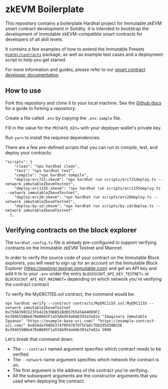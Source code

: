 # zkEVM Boilerplate

This repository contains a boilerplate Hardhat project for Immutable zkEVM smart contract development in Solidity. It is intended to bootstrap the development of Immutable zkEVM-compatible smart contracts for developers of all skill levels.

It contains a few examples of how to extend the Immutable Presets [`@imtbl/contracts`](https://github.com/immutable/contracts) package, as well as example test cases and a deployment script to help you get started.

For more information and guides, please refer to our [smart contract developer documentation](https://docs.immutable.com/docs/zkEVM/deploy-contracts).

## How to use

Fork this repository and clone it to your local machine.
See the [Github docs](https://docs.github.com/en/github/getting-started-with-github/fork-a-repo) for a guide to forking a repository.

Create a file called `.env` by copying the `.env.sample` file.

Fill in the value for the `PRIVATE_KEY=` with your deployer wallet's private key.

Run `yarn` to install the required dependencies.

There are a few pre-defined scripts that you can run to compile, test, and deploy your contracts:

```
"scripts": {
    "clean": "npx hardhat clean",
    "test": "npx hardhat test",
    "compile": "npx hardhat compile",
    "deploy:erc721:zkevm": "npx hardhat run scripts/erc721deploy.ts --network immutableZkevmTestnet",
    "deploy:erc1155:zkevm": "npx hardhat run scripts/erc1155deploy.ts --network immutableZkevmTestnet",
    "deploy:erc20:zkevm": "npx hardhat run scripts/erc20deploy.ts --network immutableZkevmTestnet",
    "deploy:by-id:zkevm": "npx hardhat run scripts/by-id/deploy.ts --network immutableZkevmTestnet"
  },
```

## Verifying contracts on the block explorer

The `hardhat.config.ts` file is already pre-configured to support verifying contracts on the Immutable zkEVM Testnet and Mainnet.

In order to verify the source code of your contract on the Immutable Block explorers, you will need to sign up for an account on the Immutable Block Explorer (https://explorer.testnet.immutable.com) and get an API key and add it to to your `.env` under the entry `BLOCKSCOUT_API_KEY_TESTNET=` or `BLOCKSCOUT_API_KEY_MAINNET=` depending on which network you're verifying the contract contract

To verify the MyERC1155.sol contract, the command would be:

`npx hardhat verify --contract contracts/MyERC1155.sol:MyERC1155 --network immutableZkevmTestnet 0x759A390CE23Fb422b396B51BdD57b545A440D9F2 0x394655BBeA70eB605F1a55Ab954a6Ab393a7e82a "Imaginary Immutable Iguanas" "https://example-base-uri.com/" "https://example-contract-uri.com/" 0x02Ada708Db37470F6707075Cbdc7bD295d30B25E 0x394655BBeA70eB605F1a55Ab954a6Ab393a7e82a 2000`

Let's break that command down:

- The `---contract` named argument specifies which contract needs to be verified
- The `--network` name argument specifies which network the contract is on.
- The first argument is the address of the contract you're verifying. 
- All the subsequent arguments are the constructor arguments that you used when deploying the contract. 


